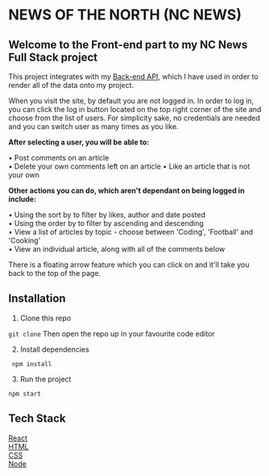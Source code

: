 # NEWS OF THE NORTH (NC NEWS) #

## Welcome to the Front-end part to my NC News Full Stack project ##

This project integrates with my [Back-end API](https://github.com/roseymars/NC-News), which I have used in order to render all of the data onto my project.

When you visit the site, by default you are not logged in. In order to log in, you can click the log in button located on the top right corner of the site and choose from the list of users. For simplicity sake, no credentials are needed and you can switch user as many times as you like. 

**After selecting a user, you will be able to:**

• Post comments on an article  
• Delete your own comments left on an article
• Like an article that is not your own

**Other actions you can do, which aren't dependant on being logged in include:**

• Using the sort by to filter by likes, author and date posted  
• Using the order by to filter by ascending and descending  
• View a list of articles by topic - choose between 'Coding', 'Football' and 'Cooking'  
• View an individual article, along with all of the comments below  

There is a floating arrow feature which you can click on and it'll take you back to the top of the page. 

## Installation ##

1) Clone this repo

``
git clone
``
Then open the repo up in your favourite code editor 

2) Install dependencies

`` 
npm install
``

3) Run the project

``
npm start
``

## Tech Stack ##

[React](https://reactjs.org/)  
[HTML](https://html.spec.whatwg.org/multipage/)  
[CSS](https://www.w3.org/Style/CSS/Overview.en.html)  
[Node](https://nodejs.org/en/)  
